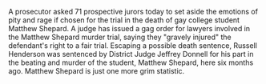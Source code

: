 A prosecutor asked 71 prospective jurors today to set aside the emotions of pity and rage if chosen for the trial in the death of gay college student Matthew Shepard.
A judge has issued a gag order for lawyers involved in the Matthew Shepard murder trial, saying they "gravely injured" the defendant's right to a fair trial.
Escaping a possible death sentence, Russell Henderson was sentenced by District Judge Jeffrey Donnell for his part in the beating and murder of the student, Matthew Shepard, here six months ago.
Matthew Shepard is just one more grim statistic.

